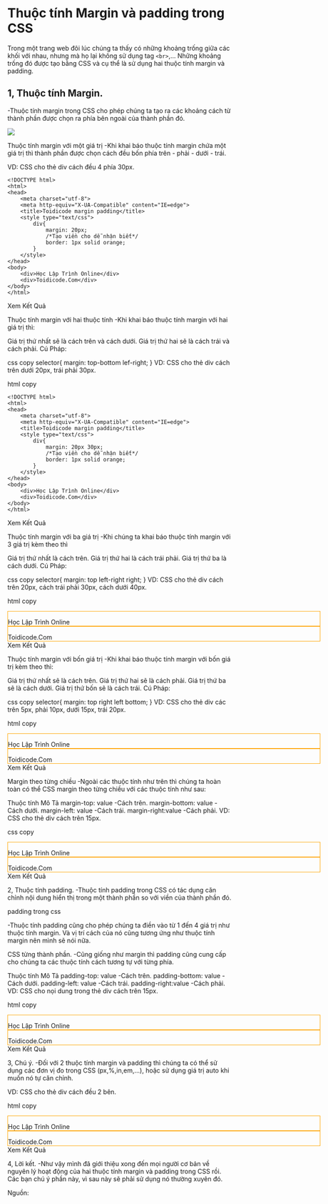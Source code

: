 # Thuộc tính Margin và padding trong CSS

Trong một trang web đôi lúc chúng ta thấy có những khoảng trống giữa các khối với nhau, nhưng mà họ lại không sử dụng tag `<br>`,... Những khoảng trống đó được tạo bằng CSS và cụ thể là sử dụng hai thuộc tính margin và padding.


## 1, Thuộc tính Margin.

-Thuộc tính margin trong CSS cho phép chúng ta tạo ra các khoảng cách từ thành phần được chọn ra phía bên ngoài của thành phần đó.

![](/pictures/margin-trong-css.png)

Thuộc tính margin với một giá trị
-Khi khai báo thuộc tính margin chứa một giá trị thì thành phần được chọn cách đều bốn phía trên - phải - dưới - trái.

VD: CSS cho thẻ div cách đều 4 phía 30px.

```
<!DOCTYPE html>
<html>
<head>
    <meta charset="utf-8">
    <meta http-equiv="X-UA-Compatible" content="IE=edge">
    <title>Toidicode margin padding</title>
    <style type="text/css">
        div{
            margin: 20px;
            /*Tạo viền cho dễ nhận biết*/
            border: 1px solid orange;
        }
    </style>
</head>
<body>
    <div>Học Lập Trình Online</div>
    <div>Toidicode.Com</div>
</body>
</html>
```
Xem Kết Quả

Thuộc tính margin với hai thuộc tính
-Khi khai báo thuộc tính margin với hai giá trị thì:

Giá trị thứ nhất sẽ là cách trên và cách dưới.
Giá trị thứ hai sẽ là cách trái và cách phải.
Cú Pháp:

css
copy
selector{
    margin: top-bottom lef-right;
}
VD: CSS cho thẻ div cách trên dưới 20px, trái phải 30px.

html
copy
```
<!DOCTYPE html>
<html>
<head>
    <meta charset="utf-8">
    <meta http-equiv="X-UA-Compatible" content="IE=edge">
    <title>Toidicode margin padding</title>
    <style type="text/css">
        div{
            margin: 20px 30px;
            /*Tạo viền cho dễ nhận biết*/
            border: 1px solid orange;
        }
    </style>
</head>
<body>
    <div>Học Lập Trình Online</div>
    <div>Toidicode.Com</div>
</body>
</html>
```
Xem Kết Quả

Thuộc tính margin với ba giá trị
-Khi chúng ta khai báo thuộc tính margin với 3 giá trị kèm theo thì

Giá trị thứ nhất là cách trên.
Giá trị thứ hai là cách trái phải.
Giá trị thứ ba là cách dưới.
Cú Pháp:

css
copy
selector{
    margin: top left-right right;
}
VD: CSS cho thẻ div cách trên 20px, cách trái phải 30px, cách dưới 40px.

html
copy
<!DOCTYPE html>
<html>
<head>
    <meta charset="utf-8">
    <meta http-equiv="X-UA-Compatible" content="IE=edge">
    <title>Toidicode margin padding</title>
    <style type="text/css">
        div{
            margin: 20px 30px 40px;
            /*Tạo viền cho dễ nhận biết*/
            border: 1px solid orange;
        }
    </style>
</head>
<body>
    <div>Học Lập Trình Online</div>
    <div>Toidicode.Com</div>
</body>
</html>
Xem Kết Quả

Thuộc tính margin với bốn giá trị
-Khi khai báo thuộc tính margin với bốn giá trị kèm theo thì:

Giá trị thứ nhất sẽ là cách trên.
Giá trị thứ hai sẽ là cách phải.
Giá trị thứ ba sẽ là cách dưới.
Giá trị thứ bốn sẽ là cách trái.
Cú Pháp:

css
copy
selector{
    margin: top right left bottom;
}
VD: CSS cho thẻ div các trên 5px, phải 10px, dưới 15px, trái 20px.

html
copy
<!DOCTYPE html>
<html>
<head>
    <meta charset="utf-8">
    <meta http-equiv="X-UA-Compatible" content="IE=edge">
    <title>Toidicode margin padding</title>
    <style type="text/css">
        div{
            margin: 5px 10px 45px 20px;
            /*Tạo viền cho dễ nhận biết*/
            border: 1px solid orange;
        }
    </style>
</head>
<body>
    <div>Học Lập Trình Online</div>
    <div>Toidicode.Com</div>
</body>
</html>
Xem Kết Quả

Margin theo từng chiều
-Ngoài các thuộc tính như trên thì chúng ta hoàn toàn có thể CSS margin theo từng chiều với các thuộc tính như sau:

Thuộc tính	Mô Tả
margin-top: value	-Cách trên.
margin-bottom: value	-Cách dưới.
margin-left: value	-Cách trái.
margin-right:value	-Cách phải.
VD: CSS cho thẻ div cách trên 15px.

css
copy
<!DOCTYPE html>
<html>
<head>
    <meta charset="utf-8">
    <meta http-equiv="X-UA-Compatible" content="IE=edge">
    <title>Toidicode margin padding</title>
    <style type="text/css">
        div{
            margin-top:15px;
            /*Tạo viền cho dễ nhận biết*/
            border: 1px solid orange;
            bor
        }
    </style>
</head>
<body>
    <div>Học Lập Trình Online</div>
    <div>Toidicode.Com</div>
</body>
</html>
Xem Kết Quả

2, Thuộc tính padding.
-Thuộc tính padding trong CSS có tác dụng căn chỉnh nội dung hiển thị trong một thành phần so với viền của thành phần đó.

padding trong css 

-Thuộc tính padding cũng cho phép chúng ta điền vào từ 1 đến 4 giá trị như thuộc tính margin. Và vị trí cách của nó cũng tương ứng như thuộc tính margin nên mình sẽ nói nữa.

CSS từng thành phần.
-Cũng giống như margin thì padding cũng cung cấp cho chúng ta các thuộc tính cách tương tự với từng phía.

Thuộc tính	Mô Tả
padding-top: value	-Cách trên.
padding-bottom: value	-Cách dưới.
padding-left: value	-Cách trái.
padding-right:value	-Cách phải.
VD: CSS cho nọi dung trong thẻ div cách trên 15px.

html
copy
<!DOCTYPE html>
<html>
<head>
    <meta charset="utf-8">
    <meta http-equiv="X-UA-Compatible" content="IE=edge">
    <title>Toidicode margin padding</title>
    <style type="text/css">
        div{
            padding-top: 15px;
            /*Tạo viền cho dễ nhận biết*/
            border: 1px solid orange;
        }
    </style>
</head>
<body>
    <div>Học Lập Trình Online</div>
    <div>Toidicode.Com</div>
</body>
</html>
Xem Kết Quả

3, Chú ý.
-Đối với 2 thuộc tính margin và padding thì chúng ta có thể sử dụng các đơn vị đo trong CSS (px,%,in,em,...), hoặc sử dụng giá trị auto khi muốn nó tự căn chỉnh.

VD: CSS cho thẻ div cách đều 2 bên.

html
copy
<!DOCTYPE html>
<html>
<head>
    <meta charset="utf-8">
    <meta http-equiv="X-UA-Compatible" content="IE=edge">
    <title>Toidicode margin padding</title>
    <style type="text/css">
        div{
            margin: 0 auto;
            width: 700px;
            /*Tạo viền cho dễ nhận biết*/
            border: 1px solid orange;
        }
    </style>
</head>
<body>
    <div>Học Lập Trình Online</div>
    <div>Toidicode.Com</div>
</body>
</html>
Xem Kết Quả

4, Lời kết.
-Như vậy mình đã giới thiệu xong đến mọi người cơ bản về nguyên lý hoạt động của hai thuộc tính margin và padding trong CSS rồi. Các bạn chú ý phần này, vì sau này sẽ phải sử dụng nó thường xuyên đó.


Nguồn: [](https://toidicode.com/thuoc-tinh-margin-va-padding-trong-css-169.html)